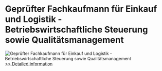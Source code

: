 # Geprüfter Fachkaufmann für Einkauf und Logistik - Betriebswirtschaftliche Steuerung sowie Qualitätsmanagement
![Geprüfter Fachkaufmann für Einkauf und Logistik - Betriebswirtschaftliche Steuerung sowie Qualitätsmanagement](https://mycommerce.akamaized.net/api/pimages/P300579730/BIG/300579730.JPG)
[>> Detailed information](https://secure.shareit.com/shareit/product.html?productid=300579730&affiliateid=200057808)